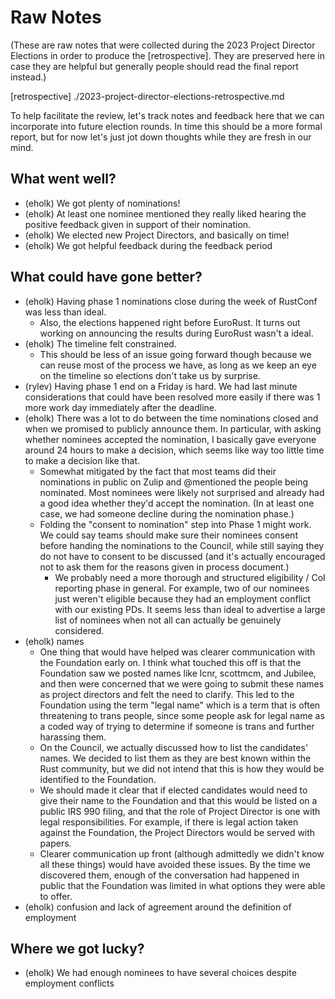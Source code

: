 # Raw Notes

(These are raw notes that were collected during the 2023 Project Director
Elections in order to produce the [retrospective]. They are preserved here in case
they are helpful but generally people should read the final report instead.)

[retrospective] ./2023-project-director-elections-retrospective.md

To help facilitate the review, let's track notes and feedback here that we can incorporate into future election rounds. In time this should be a more formal report, but for now let's just jot down thoughts while they are fresh in our mind.

## What went well?

* (eholk) We got plenty of nominations!
* (eholk) At least one nominee mentioned they really liked hearing the positive feedback given in support of their nomination.
* (eholk) We elected new Project Directors, and basically on time!
* (eholk) We got helpful feedback during the feedback period

## What could have gone better?

* (eholk) Having phase 1 nominations close during the week of RustConf was less than ideal.
    * Also, the elections happened right before EuroRust. It turns out working on announcing the results during EuroRust wasn't a ideal.
* (eholk) The timeline felt constrained.
    * This should be less of an issue going forward though because we can reuse most of the process we have, as long as we keep an eye on the timeline so elections don't take us by surprise.
* (rylev) Having phase 1 end on a Friday is hard. We had last minute considerations that could have been resolved more easily if there was 1 more work day immediately after the deadline.
* (eholk) There was a lot to do between the time nominations closed and when we promised to publicly announce them. In particular, with asking whether nominees accepted the nomination, I basically gave everyone around 24 hours to make a decision, which seems like way too little time to make a decision like that.
    * Somewhat mitigated by the fact that most teams did their nominations in public on Zulip and @mentioned the people being nominated. Most nominees were likely not surprised and already had a good idea whether they'd accept the nomination. (In at least one case, we had someone decline during the nomination phase.)
    * Folding the "consent to nomination" step into Phase 1 might work. We could say teams should make sure their nominees consent before handing the nominations to the Council, while still saying they do not have to consent to be discussed (and it's actually encouraged not to ask them for the reasons given in process document.)
        * We probably need a more thorough and structured eligibility / CoI reporting phase in general. For example, two of our nominees just weren't eligible because they had an employment conflict with our existing PDs. It seems less than ideal to advertise a large list of nominees when not all can actually be genuinely considered.
* (eholk) names
    * One thing that would have helped was clearer communication with the Foundation early on. I think what touched this off is that the Foundation saw we posted names like lcnr, scottmcm, and Jubilee, and then were concerned that we were going to submit these names as project directors and felt the need to clarify. This led to the Foundation using the term "legal name" which is a term that is often threatening to trans people, since some people ask for legal name as a coded way of trying to determine if someone is trans and further harassing them.
    * On the Council, we actually discussed how to list the candidates' names. We decided to list them as they are best known within the Rust community, but we did not intend that this is how they would be identified to the Foundation.
    * We should made it clear that if elected candidates would need to give their name to the Foundation and that this would be listed on a public IRS 990 filing, and that the role of Project Director is one with legal responsibilities. For example, if there is legal action taken against the Foundation, the Project Directors would be served with papers.
    * Clearer communication up front (although admittedly we didn't know all these things) would have avoided these issues. By the time we discovered them, enough of the conversation had happened in public that the Foundation was limited in what options they were able to offer.
* (eholk) confusion and lack of agreement around the definition of employment

## Where we got lucky?

* (eholk) We had enough nominees to have several choices despite employment conflicts
